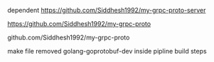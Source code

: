 dependent
https://github.com/Siddhesh1992/my-grpc-proto-server

https://github.com/Siddhesh1992/my-grpc-proto

github.com/Siddhesh1992/my-grpc-proto


make file
removed golang-goprotobuf-dev
inside pipline build steps

